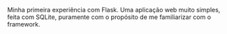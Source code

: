 Minha primeira experiência com Flask.
Uma aplicação web muito simples, feita com SQLite, puramente com o propósito de me familiarizar com o framework.
